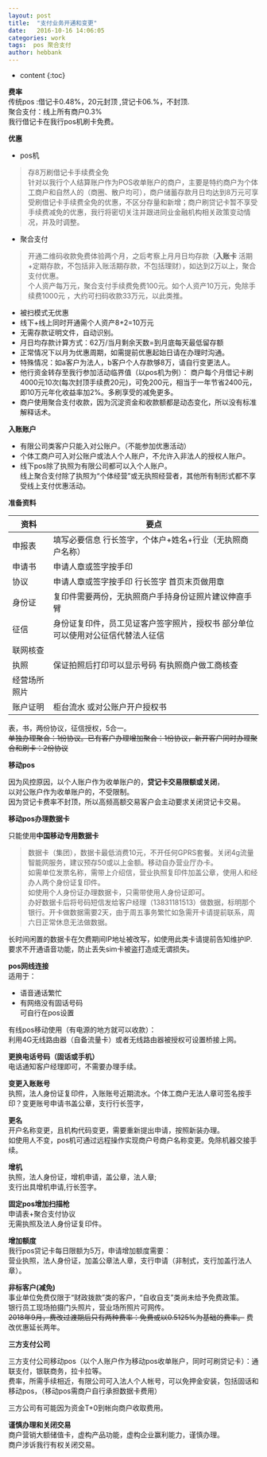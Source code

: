 ```yaml
---
layout: post
title:  "支付业务开通和变更"
date:   2016-10-16 14:06:05
categories: work
tags:  pos 聚合支付
author: hebbank
---
```


* content
{:toc}


**费率**   
传统pos :借记卡0.48%，20元封顶 ,贷记卡06.%，不封顶.  
聚合支付：线上所有商户0.3%  
我行借记卡在我行pos机刷卡免费。  




**优惠**   

- pos机   
>存8万刷借记卡手续费全免  
针对以我行个人结算账户作为POS收单账户的商户，主要是特约商户为个体工商户和自然人的（商圈、散户均可），商户储蓄存款月日均达到8万元可享受刷借记卡手续费全免的优惠，不区分存量和新增；商户刷贷记卡暂不享受手续费减免的优惠，我行将密切关注并跟进同业金融机构相关政策变动情况，并及时调整。​  

- 聚合支付

>开通二维码收款免费体验两个月，之后考察上月月日均存款（**入账卡** 活期+定期存款，不包括非入账活期存款，不包括理财），如达到2万以上，聚合支付优惠。  
个人资产每万元，聚合支付手续费免费100元。如个人资产10万元，免除手续费1000元 ，大约可扫码收款33万元，以此类推。    

- 被扫模式无优惠  
- 线下+线上同时开通需个人资产8+2=10万元  
-  无需存款证明文件，自动识别。  
- 月日均存款计算方式：62万/当月剩余天数=到月底每天最低留存额  
- 正常情况下以月为优惠周期，如需提前优惠起始日请在办理时沟通。  
- 特殊情况：如a客户为法人，b客户个人存款够8万，请自行变更法人。  
- 他行资金转存至我行参加活动临界值（以pos机为例）：
 商户每个月借记卡刷4000元10次(每次封顶手续费20元)，可免200元，相当于一年节省2400元，即10万元年化收益率加2%。多刷享受的减免更多。     
- 商户使用聚合支付收款，因为沉淀资金和收款额都是动态变化，所以没有标准解释话术。  

 **入账账户**   
 - 有限公司类客户只能入对公账户。（不能参加优惠活动）  
 - 个体工商户可入对公账户或法人个人账户，不允许入非法人的授权人账户。    
 - 线下pos除了执照为有限公司都可以入个人账户。   
 线上聚合支付除了执照为“个体经营”或无执照经营者，其他所有制形式都不享受线上支付优惠活动。  

**准备资料**   

资料|要点  
---|---   
申报表|填写必要信息 行长签字，个体户+姓名+行业（无执照商户名称）  
申请书|申请人章或签字按手印  
协议|申请人章或签字按手印 行长签字  首页末页做用章   
身份证|复印件需要两份，无执照商户手持身份证照片建议伸直手臂  
征信|身份证复印件，员工见证客户签字照片，授权书  部分单位可以使用对公征信代替法人征信
联网核查|  
执照|保证拍照后打印可以显示号码 有执照商户做工商核查  
经营场所照片|  
账户证明|柜台流水  或对公账户开户授权书

表，书，两份协议，征信授权，5合一。  
~~单独办理聚合：1份协议。已有客户办理增加聚合：1份协议，新开客户同时办理聚合和刷卡：2份协议~~   

**移动pos**   

因为风控原因，以个人账户作为收单账户的，**贷记卡交易限额或关闭**，  
以对公账户作为收单账户的，不受限制。  
因为贷记卡费率不封顶，所以高频高额交易客户会主动要求关闭贷记卡交易。  

**移动pos办理数据卡**   

只能使用**中国移动专用数据卡**  
> 数据卡（集团），数据卡最低消费10元，不开任何GPRS套餐。关闭4g流量智能网服务，建议预存50或以上金额。移动自办营业厅办卡。  
如需单位发票名称，需带上介绍信，营业执照复印件加盖公章，使用人和经办人两个身份证复印件。  
如使用个人身份证办理数据卡，只需带使用人身份证即可。  
办好数据卡后将号码短信发给客户经理（13831181513）做数据，标明那个银行。开卡做数据需要2天，由于周五事务繁忙如急需开卡请提前联系，周六日正常休息无法做数据。   

长时间闲置的数据卡在欠费期间IP地址被改写，如使用此类卡请提前告知维护IP.  
要求不开通语音功能，防止丢失sim卡被盗打造成无谓损失。   

**pos网线连接**   
适用于：  
- 语音通话繁忙  
- 有网络没有固话号码  
可自行在pos设置  

有线pos移动使用（有电源的地方就可以收款）：  
利用4G无线路由器（自备流量卡）或者无线路由器被授权可设置桥接上网。  

**更换电话号码（固话或手机）**   
电话通知客户经理即可，不需要办理手续。   

**变更入账账号**   
执照，法人身份证复印件，入账账号近期流水。个体工商户无法人章可签名按手印？变更账号申请书盖公章，支行行长签字，

**更名**  
开户名称变更，且机构代码变更，需要重新提出申请，按照新装办理。  
如使用人不变，pos机可通过远程操作实现商户号商户名称变更。免除机器交接手续。  

**增机**  
执照，法人身份证，增机申请，盖公章，法人章;  
支行出具增机申请,行长签字。  

**固定pos增加扫描枪**  
申请表+聚合支付协议  
无需执照及法人身份证复印件。  

**增加额度**  
我行pos贷记卡每日限额为5万，申请增加额度需要：  
营业执照，法人身份证，加盖公章法人章，支行申请（非制式，支行加盖行法人章）。  

**非标客户(减免)**   
事业单位免费仅限于“财政拨款”类的客户，“自收自支”类尚未给予免费政策。  
银行员工现场拍摄门头照片，营业场所照片可网传。  
~~2018年9月，费改过渡期后只有两种费率：免费或以0.5125%为基础的费率。~~   费改优惠延长两年。  

**三方支付公司**   

三方支付公司移动pos（以个人账户作为移动pos收单账户，同时可刷贷记卡）：通联支付，银联商务，拉卡拉等。  
费率，所需手续相近，有限公司可入法人个人帐号，可以免押金安装，包括固话和移动pos，（移动pos需商户自行承担数据卡费用）   

三方公司有可能因为资金T+0到帐向商户收取费用。  

**谨慎办理和关闭交易**   
商户营销大额储值卡，虚构产品功能，虚构企业赢利能力，谨慎办理。   
商户涉诉我行有权关闭交易。  
